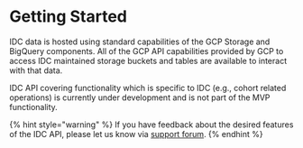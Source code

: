 # Getting Started

IDC data is hosted using standard capabilities of the GCP Storage and BigQuery components. All of the GCP API capabilities provided by GCP to access IDC maintained storage buckets and tables are available to interact with that data.

IDC API covering functionality which is specific to IDC \(e.g., cohort related operations\) is currently under development and is not part of the MVP functionality. 

{% hint style="warning" %}
If you have feedback about the desired features of the IDC API, please let us know via [support forum](https://discourse.canceridc.dev).
{% endhint %}


